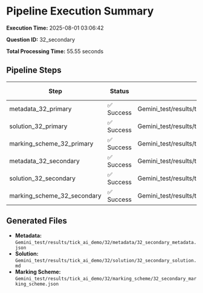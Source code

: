 # Pipeline Execution Summary

**Execution Time:** 2025-08-01 03:06:42

**Question ID:** 32_secondary

**Total Processing Time:** 55.55 seconds

## Pipeline Steps

| Step | Status | Output File | Time (s) |
|------|--------|-------------|----------|
| metadata_32_primary | ✅ Success | Gemini_test/results/tick_ai_demo/32/metadata/32_primary_metadata.json | 6.96 |
| solution_32_primary | ✅ Success | Gemini_test/results/tick_ai_demo/32/solution/32_primary_solution.md | 10.50 |
| marking_scheme_32_primary | ✅ Success | Gemini_test/results/tick_ai_demo/32/marking_scheme/32_primary_marking_scheme.json | 11.74 |
| metadata_32_secondary | ✅ Success | Gemini_test/results/tick_ai_demo/32/metadata/32_secondary_metadata.json | 5.99 |
| solution_32_secondary | ✅ Success | Gemini_test/results/tick_ai_demo/32/solution/32_secondary_solution.md | 11.69 |
| marking_scheme_32_secondary | ✅ Success | Gemini_test/results/tick_ai_demo/32/marking_scheme/32_secondary_marking_scheme.json | 8.67 |

## Generated Files

- **Metadata:** `Gemini_test/results/tick_ai_demo/32/metadata/32_secondary_metadata.json`
- **Solution:** `Gemini_test/results/tick_ai_demo/32/solution/32_secondary_solution.md`
- **Marking Scheme:** `Gemini_test/results/tick_ai_demo/32/marking_scheme/32_secondary_marking_scheme.json`
